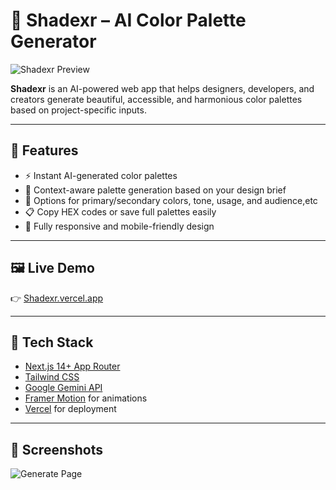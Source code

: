 # 🎨 Shadexr – AI Color Palette Generator

![Shadexr Preview](https://res.cloudinary.com/diboqh2zz/image/upload/v1750446030/home_ed1fex.png)

**Shadexr** is an AI-powered web app that helps designers, developers, and creators generate beautiful, accessible, and harmonious color palettes based on project-specific inputs.

---

## 🚀 Features

- ⚡ Instant AI-generated color palettes
- 🧠 Context-aware palette generation based on your design brief
- 🎯 Options for primary/secondary colors, tone, usage, and audience,etc
- 📋 Copy HEX codes or save full palettes easily
- 📱 Fully responsive and mobile-friendly design

---

## 🖼️ Live Demo

👉 [Shadexr.vercel.app](https://Shadexr.vercel.app)

---

## 🧪 Tech Stack

- [Next.js 14+ App Router](https://nextjs.org/)
- [Tailwind CSS](https://tailwindcss.com/)
- [Google Gemini API](https://ai.google.dev/)
- [Framer Motion](https://www.framer.com/motion/) for animations
- [Vercel](https://vercel.com/) for deployment

---

## 📸 Screenshots

![Generate Page](https://res.cloudinary.com/diboqh2zz/image/upload/v1750445977/generate_hzpo1f.png)
